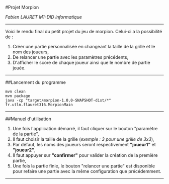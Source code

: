 #Projet Morpion

*Fabien LAURET M1-DID informatique*

***

Voici le rendu final du petit projet du jeu de morpion. Celui-ci a la possibilité de :

1. Créer une partie personnalisée en changeant la taille de la grille et le nom des joueurs,
2. De relancer une partie avec les paramètres précédents,
3. D'afficher le score de chaque joueur ainsi que le nombre de partie jouée.

***

##Lancement du programme

```shell
mvn clean
mvn package
java -cp "target/morpion-1.0.0-SNAPSHOT-dist/*" fr.utln.flauret316.MorpionMain
```

***

##Manuel d'utilisation

1. Une fois l'application démarré, il faut cliquer sur le bouton "paramètre de la partie",
2. Il faut choisir la taille de la grille (*exemple : 3 pour une grille de 3x3*),
3. Par défaut, les noms des joueurs seront respectivement **"joueur1"** et **"joueur2"**,
4. Il faut appuyer sur **"confirmer"** pour valider la création de la première partie,
5. Une fois la partie finie, le bouton "relancer une partie" est disponible pour refaire une partie avec la même configuration que précédemment.

***
